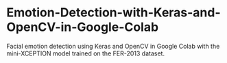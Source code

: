 # Emotion-Detection-with-Keras-and-OpenCV-in-Google-Colab
Facial emotion detection using Keras and OpenCV in Google Colab with the mini-XCEPTION model trained on the FER-2013 dataset.

